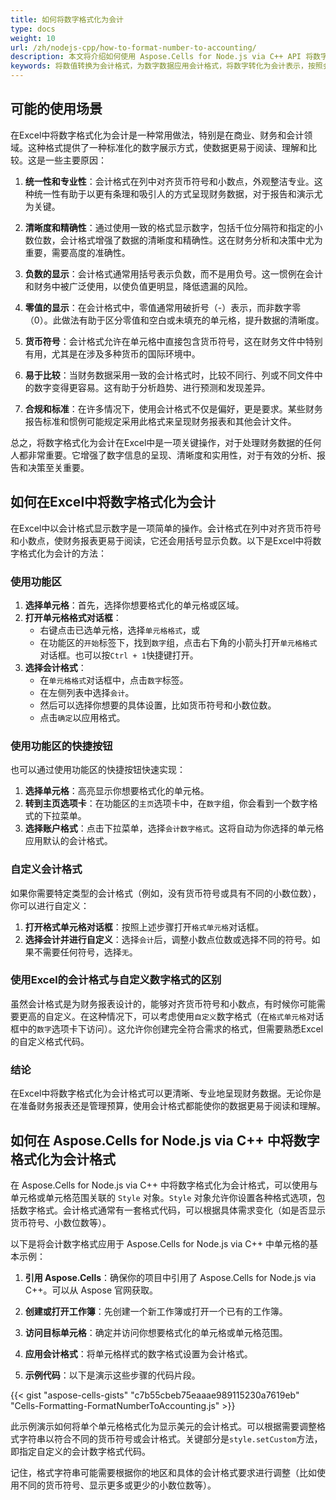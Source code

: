 ```yaml
---
title: 如何将数字格式化为会计
type: docs
weight: 10
url: /zh/nodejs-cpp/how-to-format-number-to-accounting/
description: 本文将介绍如何使用 Aspose.Cells for Node.js via C++ API 将数字格式化为会计格式。
keywords: 将数值转换为会计格式，为数字数据应用会计格式，将数字转化为会计表示，按照会计标准格式化数字，调整数字条目以符合会计格式规范，将数字格式化为会计
---
```


## **可能的使用场景**
在Excel中将数字格式化为会计是一种常用做法，特别是在商业、财务和会计领域。这种格式提供了一种标准化的数字展示方式，使数据更易于阅读、理解和比较。这是一些主要原因：

1. **统一性和专业性**：会计格式在列中对齐货币符号和小数点，外观整洁专业。这种统一性有助于以更有条理和吸引人的方式呈现财务数据，对于报告和演示尤为关键。

2. **清晰度和精确性**：通过使用一致的格式显示数字，包括千位分隔符和指定的小数位数，会计格式增强了数据的清晰度和精确性。这在财务分析和决策中尤为重要，需要高度的准确性。

3. **负数的显示**：会计格式通常用括号表示负数，而不是用负号。这一惯例在会计和财务中被广泛使用，以使负值更明显，降低遗漏的风险。

4. **零值的显示**：在会计格式中，零值通常用破折号（-）表示，而非数字零（0）。此做法有助于区分零值和空白或未填充的单元格，提升数据的清晰度。

5. **货币符号**：会计格式允许在单元格中直接包含货币符号，这在财务文件中特别有用，尤其是在涉及多种货币的国际环境中。

6. **易于比较**：当财务数据采用一致的会计格式时，比较不同行、列或不同文件中的数字变得更容易。这有助于分析趋势、进行预测和发现差异。

7. **合规和标准**：在许多情况下，使用会计格式不仅是偏好，更是要求。某些财务报告标准和惯例可能规定采用此格式来呈现财务报表和其他会计文件。

总之，将数字格式化为会计在Excel中是一项关键操作，对于处理财务数据的任何人都非常重要。它增强了数字信息的呈现、清晰度和实用性，对于有效的分析、报告和决策至关重要。

## **如何在Excel中将数字格式化为会计**
在Excel中以会计格式显示数字是一项简单的操作。会计格式在列中对齐货币符号和小数点，使财务报表更易于阅读，它还会用括号显示负数。以下是Excel中将数字格式化为会计的方法：

### 使用功能区

1. **选择单元格**：首先，选择你想要格式化的单元格或区域。
2. **打开单元格格式对话框**： 
   - 右键点击已选单元格，选择`单元格格式`，或
   - 在功能区的`开始`标签下，找到`数字`组，点击右下角的小箭头打开`单元格格式`对话框。也可以按`Ctrl + 1`快捷键打开。
3. **选择会计格式**：
   - 在`单元格格式`对话框中，点击`数字`标签。
   - 在左侧列表中选择`会计`。
   - 然后可以选择你想要的具体设置，比如货币符号和小数位数。
   - 点击`确定`以应用格式。

### 使用功能区的快捷按钮

也可以通过使用功能区的快捷按钮快速实现：

1. **选择单元格**：高亮显示你想要格式化的单元格。
2. **转到主页选项卡**：在功能区的`主页`选项卡中，在`数字`组，你会看到一个数字格式的下拉菜单。
3. **选择账户格式**：点击下拉菜单，选择`会计数字格式`。这将自动为你选择的单元格应用默认的会计格式。

### 自定义会计格式

如果你需要特定类型的会计格式（例如，没有货币符号或具有不同的小数位数），你可以进行自定义：

1. **打开格式单元格对话框**：按照上述步骤打开`格式单元格`对话框。
2. **选择会计并进行自定义**：选择`会计`后，调整小数点位数或选择不同的符号。如果不需要任何符号，选择`无`。

### 使用Excel的会计格式与自定义数字格式的区别

虽然会计格式是为财务报表设计的，能够对齐货币符号和小数点，有时候你可能需要更高的自定义。在这种情况下，可以考虑使用`自定义`数字格式（在`格式单元格`对话框中的`数字`选项卡下访问）。这允许你创建完全符合需求的格式，但需要熟悉Excel的自定义格式代码。

### 结论

在Excel中将数字格式化为会计格式可以更清晰、专业地呈现财务数据。无论你是在准备财务报表还是管理预算，使用会计格式都能使你的数据更易于阅读和理解。

## **如何在 Aspose.Cells for Node.js via C++ 中将数字格式化为会计格式**
在 Aspose.Cells for Node.js via C++ 中将数字格式化为会计格式，可以使用与单元格或单元格范围关联的 `Style` 对象。`Style` 对象允许你设置各种格式选项，包括数字格式。会计格式通常有一套格式代码，可以根据具体需求变化（如是否显示货币符号、小数位数等）。

以下是将会计数字格式应用于 Aspose.Cells for Node.js via C++ 中单元格的基本示例：

1. **引用 Aspose.Cells**：确保你的项目中引用了 Aspose.Cells for Node.js via C++。可以从 Aspose 官网获取。

2. **创建或打开工作簿**：先创建一个新工作簿或打开一个已有的工作簿。

3. **访问目标单元格**：确定并访问你想要格式化的单元格或单元格范围。

4. **应用会计格式**：将单元格样式的数字格式设置为会计格式。

4. **示例代码**：以下是演示这些步骤的代码片段。

{{< gist "aspose-cells-gists" "c7b55cbeb75eaaae989115230a7619eb" "Cells-Formatting-FormatNumberToAccounting.js" >}}

此示例演示如何将单个单元格格式化为显示美元的会计格式。可以根据需要调整格式字符串以符合不同的货币符号或会计格式。关键部分是`style.setCustom`方法，即指定自定义的会计数字格式代码。

记住，格式字符串可能需要根据你的地区和具体的会计格式要求进行调整（比如使用不同的货币符号、显示更多或更少的小数位数等）。

